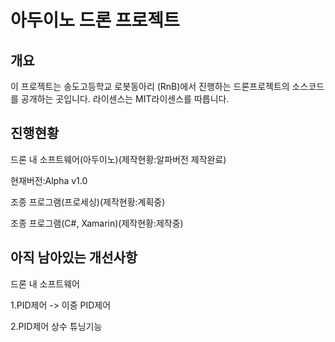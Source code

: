 # 아두이노 드론 프로젝트
## 개요
이 프로젝트는 송도고등학교 로봇동아리 (RnB)에서 진행하는 드론프로젝트의 소스코드를 공개하는 곳입니다. 라이센스는 MIT라이센스를 따릅니다.

## 진행현황
드론 내 소프트웨어(아두이노)(제작현황:알파버전 제작완료)

현재버전:Alpha v1.0

조종 프로그램(프로세싱)(제작현황:계획중)

조종 프로그램(C#, Xamarin)(제작현황:제작중)

## 아직 남아있는 개선사항
드론 내 소프트웨어

1.PID제어 -> 이중 PID제어

2.PID제어 상수 튜닝기능
